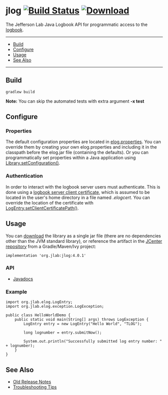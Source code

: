 # jlog [![Build Status](https://travis-ci.com/JeffersonLab/jlog.svg?branch=master)](https://travis-ci.com/JeffersonLab/jlog) [ ![Download](https://api.bintray.com/packages/slominskir/maven/jlog/images/download.svg?version=4.0.1) ](https://bintray.com/slominskir/maven/jlog/4.0.1/link)
The Jefferson Lab Java Logbook API for programmatic access to the [logbook](https://logbooks.jlab.org/).

---
   - [Build](https://github.com/JeffersonLab/jlog#build)
   - [Configure](https://github.com/JeffersonLab/jlog#configure)
   - [Usage](https://github.com/JeffersonLab/jlog#usage)
   - [See Also](https://github.com/JeffersonLab/jlog#see-also)
---

## Build
```
gradlew build
```
**Note:** You can skip the automated tests with extra argument __-x test__
## Configure

### Properties
The default configuration properties are located in [elog.properties](https://github.com/JeffersonLab/jlog/blob/master/src/main/resources/elog.properties).   You can override them by creating your own elog.properties and including it in the classpath before the elog.jar file (containing the defaults).   Or you can programmatically set properties within a Java application using [Library.setConfiguration()](https://jeffersonlab.github.io/jlog/org/jlab/elog/Library.html#setConfiguration(java.util.Properties)).

### Authentication
In order to interact with the logbook server users must authenticate.  This is done using a [logbook server client certificate](https://logbooks.jlab.org/content/api-authentication), which is assumed to be located in the user's home directory in a file named _.elogcert_.  You can override the location of the certificate with [LogEntry.setClientCertificatePath()](https://jeffersonlab.github.io/jlog/org/jlab/elog/LogEntry.html#setClientCertificatePath(java.lang.String,boolean)).

## Usage
You can [download](https://github.com/JeffersonLab/jlog/releases) the library as a single jar file (there are no dependencies other than the JVM standard library), or reference the artifact in the [JCenter repository](https://dl.bintray.com/slominskir/maven) from a Gradle/Maven/Ivy project:
```
implementation 'org.jlab:jlog:4.0.1'
```

### API
   - [Javadocs](https://jeffersonlab.github.io/jlog/)
### Example
```
import org.jlab.elog.LogEntry;
import org.jlab.elog.exception.LogException;

public class HelloWorldDemo {
    public static void main(String[] args) throws LogException {
        LogEntry entry = new LogEntry("Hello World", "TLOG");
        
        long lognumber = entry.submitNow();
        
        System.out.println("Successfully submitted log entry number: " + lognumber);
    }
}
```

## See Also
   - [Old Release Notes](https://jeffersonlab.github.io/jlog/release-notes.html)
   - [Troubleshooting Tips](https://github.com/JeffersonLab/jlog/wiki/Troubleshooting)
